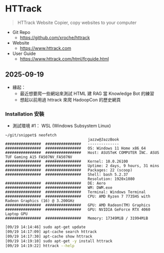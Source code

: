 # HTTrack

> HTTrack Website Copier, copy websites to your computer

- Git Repo
  - https://github.com/xroche/httrack
- Website
  - https://www.httrack.com
- User Guide
  - https://www.httrack.com/html/fcguide.html

## 2025-09-19

- 緣起：
  - 最近想要爬一些網站來測試 HTML 建 RAG 當 Knowledge Bot 的練習
  - 想起以前用過 httrack 來爬 HadoopCon 的歷史網頁

### Installation 安裝

- 測試環境 #1： WSL (Windows Subsystem Linux)
```
~/git/snippet$ neofetch
                                     jazzw@JazzBook
################  ################   --------------
################  ################   OS: Windows 11 Home x86_64
################  ################   Host: ASUSTeK COMPUTER INC. ASUS TUF Gaming A15 FA507NV_FA507NV
################  ################   Kernel: 10.0.26100
################  ################   Uptime: 2 days, 9 hours, 31 mins
################  ################   Packages: 22 (scoop)
################  ################   Shell: bash 5.2.37
                                     Resolution: 1920x1080
################  ################   DE: Aero
################  ################   WM: DWM.exe
################  ################   Terminal: Windows Terminal
################  ################   CPU: AMD Ryzen 7 7735HS with Radeon Graphics (16) @ 3.200GHz
################  ################   GPU: AMD Radeon(TM) Graphics
################  ################   GPU: NVIDIA GeForce RTX 4060 Laptop GPU
################  ################   Memory: 17349MiB / 31994MiB
```
```bash
[09/19 14:14:46] sudo apt-get update
[09/19 14:17:09] apt-cache search httrack
[09/19 14:17:30] apt-cache show httrack
[09/19 14:19:10] sudo apt-get -y install httrack
[09/19 14:19:22] httrack --help
```